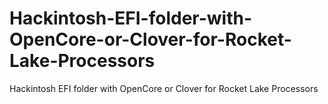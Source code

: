 # Hackintosh-EFI-folder-with-OpenCore-or-Clover-for-Rocket-Lake-Processors
Hackintosh EFI folder with OpenCore or Clover for Rocket Lake Processors

